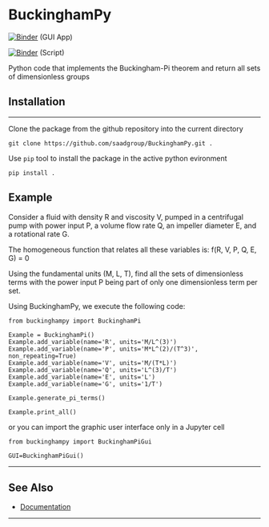 # BuckinghamPy

[![Binder](https://mybinder.org/badge_logo.svg)](https://mybinder.org/v2/gh/saadgroup/BuckinghamPy/master?filepath=buckinghampy-gui.ipynb) (GUI App)

[![Binder](https://mybinder.org/badge_logo.svg)](https://mybinder.org/v2/gh/saadgroup/BuckinghamPy/master?filepath=examples.ipynb) (Script)

Python code that implements the Buckingham-Pi theorem and return all sets of dimensionless groups

## Installation
---
Clone the package from the github repository into the current directory
```buildoutcfg
git clone https://github.com/saadgroup/BuckinghamPy.git . 
```
Use `pip` tool to install the package in the active python evironment
```buildoutcfg
pip install .
```
## Example

Consider a fluid with density R and viscosity V, pumped in a centrifugal pump with power input P, a volume flow rate Q, an impeller diameter E, and a rotational rate G.

The homogeneous function that relates all these variables is: f(R, V, P, Q, E, G) = 0 
  
Using the fundamental units (M, L, T), find all the sets of dimensionless terms with the power input P being part of only one dimensionless term per set.  

Using BuckinghamPy, we execute the following code:

```buildoutcfg
from buckinghampy import BuckinghamPi

Example = BuckinghamPi()
Example.add_variable(name='R', units='M/L^(3)')
Example.add_variable(name='P', units='M*L^(2)/(T^3)', non_repeating=True)
Example.add_variable(name='V', units='M/(T*L)')
Example.add_variable(name='Q', units='L^(3)/T')
Example.add_variable(name='E', units='L')
Example.add_variable(name='G', units='1/T')

Example.generate_pi_terms()

Example.print_all()
```
or you can import the graphic user interface only in a Jupyter cell
```buildoutcfg
from buckinghampy import BuckinghamPiGui

GUI=BuckinghamPiGui()
```

---
## See Also

* [Documentation](https://htmlpreview.github.io/?https://github.com/saadgroup/BuckinghamPy/blob/master/doc/buckinghampi.m.html)
--- 
